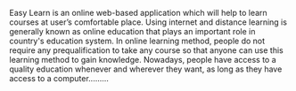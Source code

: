 Easy Learn is an online web-based application which will help to learn courses at user’s
comfortable place. Using internet and distance learning is generally known as online education
that plays an important role in country's education system. In online learning method, people
do not require any prequalification to take any course so that anyone can use this learning
method to gain knowledge. Nowadays, people have access to a quality education whenever and
wherever they want, as long as they have access to a computer.........
